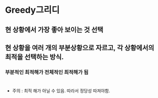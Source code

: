 # Greedy그리디
## 현 상황에서 가장 좋아 보이는 것 선택
## 현 상황을 여러 개의 부분상황으로 자르고, 각 상황에서의 최적을 선택하는 방식.
### 부분적인 최적해가 전체적인 최적해가 됨
#
- 주의 : 최적 해가 아닐 수 있음. 따라서 정당성 따져야함.
